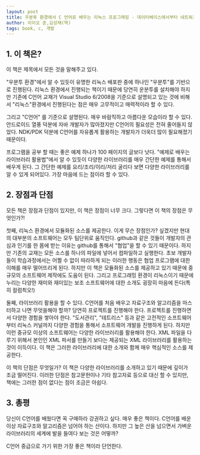 ```yaml
---
layout: post
title: 우분투 환경에서 C 언어로 배우는 리눅스 프로그래밍 - 데이터베이스에서부터 네트워크, 그래픽, 디바이스까지 풍부한 예제로 배우는 라이브러리 활용법
author: 이이오 준,김성재(역)
tags: book, c, 개발
---
```


## 1. 이 책은?
이 책은 제목에서 모든 것을 말해주고 있다.

"우분투 환경"에서 알 수 있듯이 유명한 리눅스 배포판 중에 하나인 "우분투"를 기반으로 진행된다. 리눅스 환경에서 진행되는 책이기 때문에 당연히 운분투를 설치해야 하지만 기존에 C언어 교재가 Visual Studio 6/2008을 기준으로 설명되고 있는 것에 비해서 "리눅스"환경에서 진행된다는 점은 매우 고무적이고 매력적이라 할 수 있다.

그리고 "C언어" 를 기준으로 설명된다. 매우 바람직하고 아름다운 모습이라 할 수 있다. 안드로이드 열풍 덕분에 자바 개발자가 많아졌지만 C언어의 필요성은 전혀 줄어들지 않았다. NDK/PDK 덕분에 C언어를 자유롭게 활용하는 개발자가 더욱더 많이 필요해졌기 때문이다.

프로그램을 공부 할 때는 좋은 예제 하나가 100 페이지의 글보다 낫다. "예제로 배우는 라이브러리 활용법"에서 알 수 있듯이 다양한 라이브러리를 매우 간단한 예제를 통해서 배우게 된다. 그 간단한 예제를 요리/조리/이리/저리 굴리다 보면 다양한 라이브러리를 알 수 있게 되어있다. 가장 마음에 드는 점이라 할 수 있다.

## 2. 장점과 단점
모든 책은 장점과 단점이 있지만, 이 책은 장점이 너무 크다. 그렇다면 이 책의 장점은 무엇인가?!

첫째, 리눅스 환경에서 모듈화된 소스를 제공한다. 이게 무슨 장점인가? 싶겠지만 현대의 대부분의 소프트웨어는 모두 팀단위로 움직인다. github과 같은 것들이 개발자의 관심과 인기를 한 몸에 받는 이유는 github를 통해서 "협업"을 할 수 있기 때문이다. 하지만 기존의 교재는 모든 소스를 하나의 파일에 넣어서 컴파일하고 실행한다. 초보 개발자들이 학습과정에서는 어쩔 수 없이 따라하게 되는 이러한 행동은 협업 프로그램에 대한 이해를 매우 떨어뜨리게 된다. 하지만 이 책은 모듈화된 소스를 제공하고 있기 때문에 중규모의 소프트웨어 제작에도 도움이 된다. 그리고 프로그래밍 환경이 리눅스이기 때문에 누리는 다양한 재미와 재미있는 보조 소프트웨어에 대한 소개도 굉장히 마음에 든다(특히 컬럼쵝오!)

둘째, 라이브러리 활용을 할 수 있다. C언어를 처음 배우고 자료구조와 알고리즘을 마스터하고 나면 무엇을해야 할까? 당연히 프로젝트를 진행해야 한다. 프로젝트를 진행하면서 다양한 경험을 쌓아야 한다. "도서관리", "테트리스" 등과 같은 고전적인 소프트웨어부터 리눅스 커널까지 다양한 경험을 통해서 소프트웨어 개발을 진행하게 된다. 하지만 이런 중규모 이상의 소프트웨어는 다양한 라이브러리를 활용해야 한다. XML 파일을 다루기 위해서 본인인 XML 파서를 만들기 보다는 제공되는 XML 라이브러리를 활용하는 것이 이득이다. 이 책은 그러한 라이브러리에 대한 소개와 함께 매우 핵심적인 소스를 제공한다. 

이 책의 단점은 무엇일가? 이 책은 다양한 라이브러리를 소개하고 있기 때문에 깊이가 조금 떨어진다. 이러한 단점은 참고문헌이나 기타 참고자료 등으로 대신 할 수 있지만, 책에는 그러한 점이 없다는 점이 조금은 아쉽다.

## 3. 총평
당신이 C언어를 배웠다면 꼭 구매하라 강권하고 싶다. 매우 좋은 책이다. C언어를 배운 이상 자료구조와 알고리즘은 넘어야 하는 산이다. 하지만 그 높은 산을 넘으면서 가벼운 라이브러리의 세계에 발을 들여다 보는 것은 어떻까?

C언어 중급으로 가기 위한 가장 좋은 책이라 단언한다.